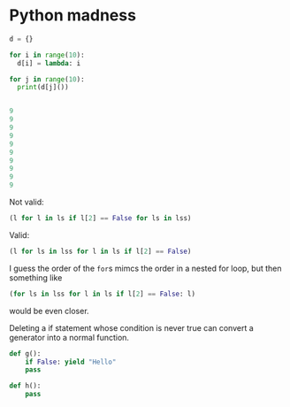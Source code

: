 # Python madness

```python
d = {}

for i in range(10):
  d[i] = lambda: i

for j in range(10):
  print(d[j]())


9
9
9
9
9
9
9
9
9
9
```

Not valid:

```python
(l for l in ls if l[2] == False for ls in lss)
```

Valid:

```python
(l for ls in lss for l in ls if l[2] == False)
```

I guess the order of the `for`s mimcs the order in a nested for loop,
but then something like

```python
(for ls in lss for l in ls if l[2] == False: l)
```

would be even closer.

Deleting a if statement whose condition is never true can convert a
generator into a normal function.

```python
def g():
    if False: yield "Hello"
    pass

def h():
    pass
```
